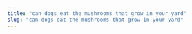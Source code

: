 ```yaml
---
title: "can dogs eat the mushrooms that grow in your yard"
slug: "can-dogs-eat-the-mushrooms-that-grow-in-your-yard"
---
```


